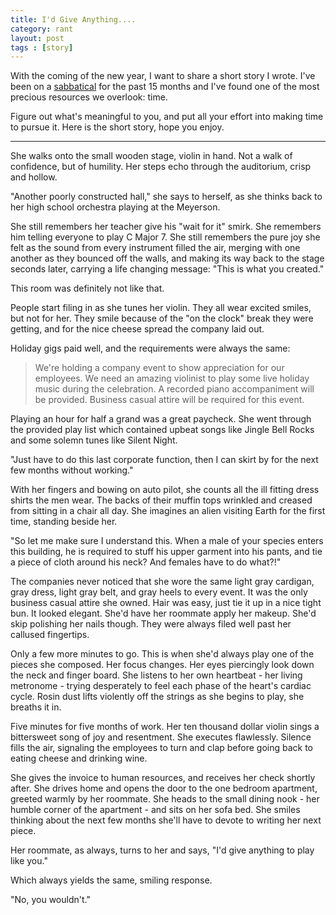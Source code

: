 ```yaml
---
title: I'd Give Anything....
category: rant
layout: post
tags : [story]
---
```


With the coming of the new year, I want to share a short story I wrote. I've been on a [sabbatical](http://amirrajan.net/meta/2013/07/14/rebooting-life-part-2/) for the past 15 months and I've found one of the most precious resources we overlook: time.

Figure out what's meaningful to you, and put all your effort into making time to pursue it. Here is the short story, hope you enjoy.

<hr/>

She walks onto the small wooden stage, violin in hand. Not a walk of confidence, but of humility. Her steps echo through the auditorium, crisp and hollow.

"Another poorly constructed hall," she says to herself, as she thinks back to her high school orchestra playing at the Meyerson.

She still remembers her teacher give his "wait for it" smirk. She remembers him telling everyone to play C Major 7. She still remembers the pure joy she felt as the sound from every instrument filled the air, merging with one another as they bounced off the walls, and making its way back to the stage seconds later, carrying a life changing message: "This is what you created."

This room was definitely not like that.

People start filing in as she tunes her violin. They all wear excited smiles, but not for her. They smile because of the "on the clock" break they were getting, and for the nice cheese spread the company laid out.

Holiday gigs paid well, and the requirements were always the same:

>We're holding a company event to show appreciation for our employees. We need an amazing violinist to play some live holiday music during the celebration. A recorded piano accompaniment will be provided. Business casual attire will be required for this event.

Playing an hour for half a grand was a great paycheck. She went through the provided play list which contained upbeat songs like Jingle Bell Rocks and some solemn tunes like Silent Night.

"Just have to do this last corporate function, then I can skirt by for the next few months without working."

With her fingers and bowing on auto pilot, she counts all the ill fitting dress shirts the men wear. The backs of their muffin tops wrinkled and creased from sitting in a chair all day. She imagines an alien visiting Earth for the first time, standing beside her.

"So let me make sure I understand this. When a male of your species enters this building, he is required to stuff his upper garment into his pants, and tie a piece of cloth around his neck? And females have to do what?!"

The companies never noticed that she wore the same light gray cardigan, gray dress, light gray belt, and gray heels to every event. It was the only business casual attire she owned. Hair was easy, just tie it up in a nice tight bun. It looked elegant. She'd have her roommate apply her makeup. She'd skip polishing her nails though. They were always filed well past her callused fingertips.

Only a few more minutes to go. This is when she'd always play one of the pieces she composed. Her focus changes. Her eyes piercingly look down the neck and finger board. She listens to her own heartbeat - her living metronome - trying desperately to feel each phase of the heart's cardiac cycle. Rosin dust lifts violently off the strings as she begins to play, she breaths it in.

Five minutes for five months of work. Her ten thousand dollar violin sings a bittersweet song of joy and resentment. She executes flawlessly. Silence fills the air, signaling the employees to turn and clap before going back to eating cheese and drinking wine.

She gives the invoice to human resources, and receives her check shortly after. She drives home and opens the door to the one bedroom apartment, greeted warmly by her roommate. She heads to the small dining nook - her humble corner of the apartment - and sits on her sofa bed. She smiles thinking about the next few months she'll have to devote to writing her next piece.

Her roommate, as always, turns to her and says, "I'd give anything to play like you."

Which always yields the same, smiling response.

"No, you wouldn't."
